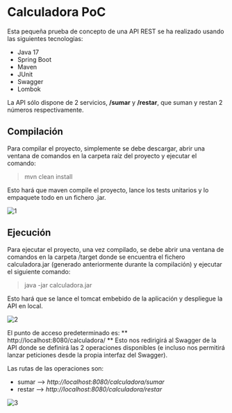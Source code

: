 # Calculadora PoC
 
Esta pequeña prueba de concepto de una API REST se ha realizado usando las siguientes tecnologías:
  - Java 17
  - Spring Boot
  - Maven
  - JUnit 
  - Swagger
  - Lombok

La API sólo dispone de 2 servicios, **/sumar** y **/restar**, que suman y restan 2 números respectivamente.

## Compilación

Para compilar el proyecto, simplemente se debe descargar, abrir una ventana de comandos en la carpeta raíz del proyecto y ejecutar el comando: 

  > mvn clean install

Esto hará que maven compile el proyecto, lance los tests unitarios y lo empaquete todo en un fichero .jar.
	
![1](https://user-images.githubusercontent.com/10712481/233465743-f94436cf-3eef-4aee-bbe6-87a6a6b7d32c.png)

## Ejecución

Para ejecutar el proyecto, una vez compilado, se debe abrir una ventana de comandos en la carpeta /target donde se encuentra el fichero calculadora.jar (generado anteriormente durante la compilación) y ejecutar el siguiente comando:
  
  > java -jar calculadora.jar
  
Esto hará que se lance el tomcat embebido de la aplicación y despliegue la API en local.

![2](https://user-images.githubusercontent.com/10712481/233465924-83f50f4d-9a55-48bf-a18a-cbafec7f814f.png)


El punto de acceso predeterminado es: 
  ** http://localhost:8080/calculadora/ **
Esto nos redirigirá al Swagger de la API donde se definirá las 2 operaciones disponibles (e incluso nos permitirá lanzar peticiones desde la propia interfaz del Swagger).

Las rutas de las operaciones son:
  - sumar --> *http://localhost:8080/calculadora/sumar*
  - restar --> *http://localhost:8080/calculadora/restar*

![3](https://user-images.githubusercontent.com/10712481/233466025-35e8f3de-89d1-4cea-8b45-58506f1b833e.png)

